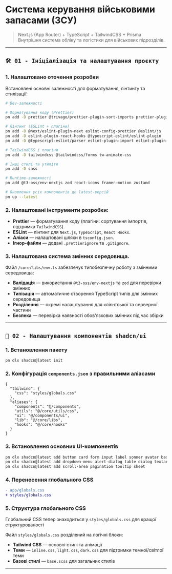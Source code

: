 # Система керування військовими запасами (ЗСУ)

> Next.js (App Router) + TypeScript + TailwindCSS + Prisma  
> Внутрішня система обліку та логістики для військових підрозділів.

---

## `🛠️ 01 - Ініціалізація та налаштування проєкту`

### 1. Налаштовано оточення розробки

Встановлені основні залежності для форматування, лінтингу та стилізації:

```bash
# Dev-залежності

# Форматування коду (Prettier)
pn add -D prettier @trivago/prettier-plugin-sort-imports prettier-plugin-tailwindcss

# Лінтинг (ESLint + плагіни)
pn add -D @next/eslint-plugin-next eslint-config-prettier @eslint/js
pn add -D eslint-plugin-react-hooks @typescript-eslint/eslint-plugin
pn add -D @typescript-eslint/parser eslint-plugin-import eslint-plugin-react

# TailwindCSS і плагіни
pn add -D tailwindcss @tailwindcss/forms tw-animate-css

# Інші стилі та утиліти
pn add -D sass

# Runtime-залежності
pn add @t3-oss/env-nextjs zod react-icons framer-motion zustand

# Оновлення усіх компонентів до latest-версій
pn up --latest
```

### 2. Налаштовані інструменти розробки:

- **Prettier** — форматування коду (плагіни: сортування імпортів, підтримка `TailwindCSS`).
- **ESLint** — лінтинг для `Next.js`, `TypeScript`, `React Hooks`.
- **Аліаси** — налаштовані шляхи в `tsconfig.json`.
- **Ігнор-файли** — додані `.prettierignore` та `.gitignore`.

### 3. Налаштована система змінних середовища.

Файл `/core/libs/env.ts` забезпечує типобезпечну роботу з змінними середовища:

- **Валідація** — використання `@t3-oss/env-nextjs` та `zod` для перевірки змінних
- **Типізація** — автоматичне створення TypeScript типів для змінних середовища
- **Розділення** — окремі налаштування для клієнтської та серверної частини
- **Безпека** — перевірка наявності обов'язкових змінних під час збірки

---

## `🎨 02 - Налаштування компонентів shadcn/ui`

### 1. Встановлення пакету

```bash
pn dlx shadcn@latest init
```

### 2. Конфігурація `components.json` з правильними аліасами

```jsonc
{
  "tailwind": {
    "css": "styles/globals.css"
  },
  "aliases": {
    "components": "@/components",
    "utils": "@/core/utils/css",
    "ui": "@/components/ui",
    "lib": "@/core/libs",
    "hooks": "@/core/hooks"
  }
}
```

### 3. Встановлення основних UI-компонентів

```bash
pn dlx shadcn@latest add button card form input label sonner avatar badge breadcrumb
pn dlx shadcn@latest add dropdown-menu alert-dialog table dialog textarea tabs select
pn dlx shadcn@latest add scroll-area pagination tooltip sheet
```

### 4. Перенесення глобального CSS

```diff
- app/globals.css
+ styles/globals.css
```

### 5. Структура глобального CSS

Глобальний CSS тепер знаходиться у `styles/globals.css` для кращої структурованості

Файл `styles/globals.css` розділений на логічні блоки:

- **Tailwind CSS** — основні стилі та анімації
- **Теми** — `inline.css`, `light.css`, `dark.css` для підтримки темної/світлої теми
- **Базові стилі** — `base.scss` для загальних стилів

---